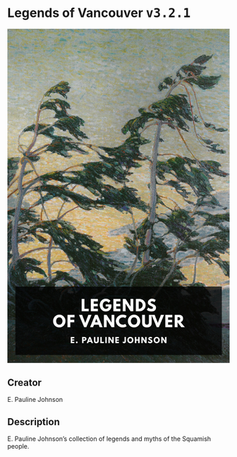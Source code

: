 
# Legends of Vancouver <kbd>v3.2.1</kbd>

<center>
  <img src="./cover-1024.jpg"/>
</center>

## Creator
E. Pauline Johnson

## Description
E. Pauline Johnson’s collection of legends and myths of the Squamish people.

